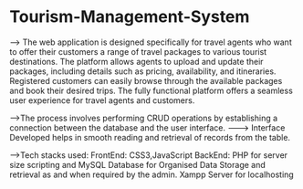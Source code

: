# Tourism-Management-System

--> The web application is designed specifically for travel agents who want to offer their customers a range of travel packages to various tourist destinations. The platform allows agents to upload and update their packages, including details such as pricing, availability, and itineraries. Registered customers can easily browse through the available packages and book their desired trips. The fully functional platform offers a seamless user experience for travel agents and customers.

-->The process involves performing CRUD operations by establishing a connection between the database and the user interface. 
---> Interface Developed helps in smooth reading and retrieval of records from the table.

-->Tech stacks used: 
FrontEnd: CSS3,JavaScript
BackEnd: PHP for server size scripting and MySQL Database for Organised Data Storage and retrieval as and when required by the admin.
Xampp Server for localhosting

